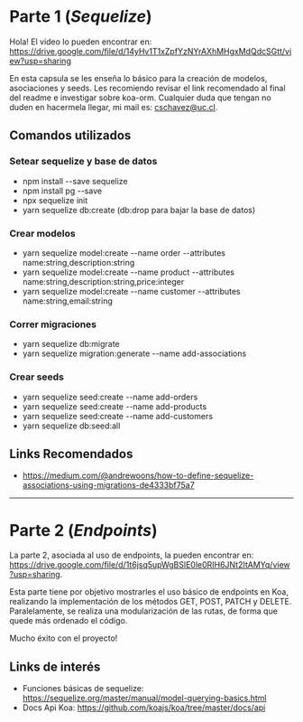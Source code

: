 # Parte 1 (_Sequelize_)

Hola! El video lo pueden encontrar en: https://drive.google.com/file/d/14yHv1T1xZpfYzNYrAXhMHgxMdQdcSGtt/view?usp=sharing

En esta capsula se les enseña lo básico para la creación de modelos, asociaciones y seeds. Les recomiendo revisar el link recomendado al final del readme e investigar sobre koa-orm. Cualquier duda que tengan no duden en hacermela llegar, mi mail es: cschavez@uc.cl.


## Comandos utilizados

### Setear sequelize y base de datos
- npm install --save sequelize
- npm install pg --save
- npx sequelize init
- yarn sequelize db:create (db:drop para bajar la base de datos)

### Crear modelos
- yarn sequelize model:create --name order --attributes name:string,description:string 
- yarn sequelize model:create --name product --attributes name:string,description:string,price:integer
- yarn sequelize model:create --name customer --attributes name:string,email:string

### Correr migraciones
- yarn sequelize db:migrate
- yarn sequelize migration:generate --name add-associations


### Crear seeds
- yarn sequelize seed:create --name add-orders
- yarn sequelize seed:create --name add-products
- yarn sequelize seed:create --name add-customers
- yarn sequelize db:seed:all

## Links Recomendados
- https://medium.com/@andrewoons/how-to-define-sequelize-associations-using-migrations-de4333bf75a7

---

# Parte 2 (_Endpoints_)

La parte 2, asociada al uso de endpoints, la pueden encontrar en: https://drive.google.com/file/d/1t6jsq5upWgBSlE0le0RIH6JNt2ItAMYq/view?usp=sharing.

Esta parte tiene por objetivo mostrarles el uso básico de endpoints en Koa, realizando la implementación de los métodos GET, POST, PATCH y DELETE. Paralelamente, se realiza una modularización de las rutas, de forma que quede más ordenado el código. 

Mucho éxito con el proyecto! 

## Links de interés
- Funciones básicas de sequelize: https://sequelize.org/master/manual/model-querying-basics.html
- Docs Api Koa: https://github.com/koajs/koa/tree/master/docs/api
